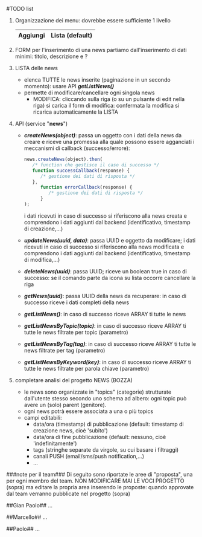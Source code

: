 #TODO list

1. Organizzazione dei menu: dovrebbe essere sufficiente 1 livello
   
   Aggiungi | Lista (default)
   --- | ---

2. FORM per l'inserimento di una news
   partiamo dall'inserimento di dati minimi: titolo, descrizione e ?

3. LISTA delle news
   - elenca TUTTE le news inserite (paginazione in un secondo momento): usare API **_getListNews()_**
   - permette di modificare/cancellare ogni singola news
     - MODIFICA: cliccando sulla riga (o su un pulsante di edit nella riga) si carica il form di modifica:
     confermata la modifica si ricarica automaticamente la LISTA
4. API (service "**news**")
   - **_createNews(object)_**: passa un oggetto con i dati della news da creare e riceve una promessa alla quale possono essere agganciati i meccanismi di callback (successo/errore):
   
      ```javascript
      news.createNews(object).then(
         /* function che gestisce il caso di successo */
         function successCallback(response) {
            /* gestione dei dati di risposta */
         },
	    	function errorCallback(response) {
	    	   /* gestione dei dati di risposta */
	    	}
      );
      ```
      
      i dati ricevuti in caso di successo si riferiscono alla news creata e comprendono i dati aggiunti dal backend (identificativo, timestamp di creazione,...)
   -  **_updateNews(uuid, data)_**: passa UUID e oggetto da modificare;
      i dati ricevuti in caso di successo si riferiscono alla news modificata e comprendono i dati aggiunti dal backend (identificativo, timestamp di modifica,...)
   -  **_deleteNews(uuid)_**: passa UUID; riceve un boolean true in caso di successo: se il comando parte da icona su lista occorre cancellare la riga
   -  **_getNews(uuid)_**: passa UUID della news da recuperare: in caso di successo riceve i dati completi della news
   -  **_getListNews()_**: in caso di successo riceve ARRAY ti tutte le news
   -  **_getListNewsByTopic(topic)_**: in caso di successo riceve ARRAY ti tutte le news filtrate per topic (parametro)
   -  **_getListNewsByTag(tag)_**: in caso di successo riceve ARRAY ti tutte le news filtrate per tag (parametro)
   -  **_getListNewsByKeyword(key)_**: in caso di successo riceve ARRAY ti tutte le news filtrate per parola chiave (parametro)

4. completare analisi del progetto NEWS (BOZZA)
      - le news sono organizzate in "topics" (categorie) strutturate dall'utente stesso secondo uno schema ad albero:
         ogni topic può avere un (solo) parent (genitore).
      - ogni news potrà essere associata a una o più topics
      - campi editabili:
         - data/ora (timestamp) di pubblicazione (default: timestamp di creazione news, cioè 'subito')
         - data/ora di fine pubblicazione (default: nessuno, cioè 'indefinitamente')
         - tags (stringhe separate da virgole, su cui basare i filtraggi)
         - canali PUSH (email/sms/push notification,...)
         - ...

###note per il team###
Di seguito sono riportate le aree di "proposta", una per ogni membro del team.
NON MODIFICARE MAI LE VOCI PROGETTO (sopra) ma editare la propria area inserendo le proposte: quando approvate
dal team verranno pubblicate nel progetto (sopra)

##Gian Paolo##
...

##Marcello##
...

##Paolo##
...
